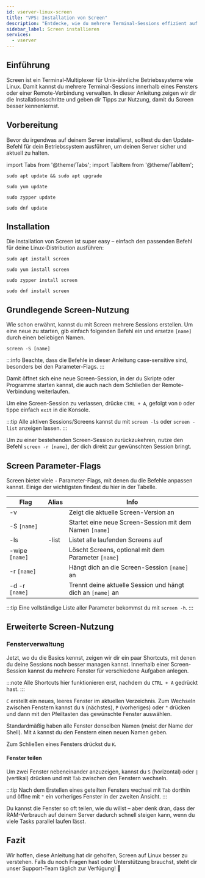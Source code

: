 ```yaml
---
id: vserver-linux-screen
title: "VPS: Installation von Screen"
description: "Entdecke, wie du mehrere Terminal-Sessions effizient auf Unix-ähnlichen Systemen mit dem Screen-Tool verwaltest → Jetzt mehr erfahren"
sidebar_label: Screen installieren
services:
  - vserver
---
```


## Einführung

Screen ist ein Terminal-Multiplexer für Unix-ähnliche Betriebssysteme wie Linux. Damit kannst du mehrere Terminal-Sessions innerhalb eines Fensters oder einer Remote-Verbindung verwalten. In dieser Anleitung zeigen wir dir die Installationsschritte und geben dir Tipps zur Nutzung, damit du Screen besser kennenlernst.

## Vorbereitung

Bevor du irgendwas auf deinem Server installierst, solltest du den Update-Befehl für dein Betriebssystem ausführen, um deinen Server sicher und aktuell zu halten.

import Tabs from '@theme/Tabs';
import TabItem from '@theme/TabItem';

<Tabs>
<TabItem value="ubuntu-debian" label="Ubuntu & Debian" default>

```
sudo apt update && sudo apt upgrade
```

</TabItem>
<TabItem value="centos" label="CentOS">

```
sudo yum update
```

</TabItem>
<TabItem value="opensuse" label="OpenSUSE">

```
sudo zypper update
```

</TabItem>
<TabItem value="fedora" label="Fedora">

```
sudo dnf update
```

</TabItem>
</Tabs>

## Installation

Die Installation von Screen ist super easy – einfach den passenden Befehl für deine Linux-Distribution ausführen:

<Tabs>
<TabItem value="ubuntu-debian" label="Ubuntu & Debian" default>

```
sudo apt install screen
```

</TabItem>
<TabItem value="centos" label="CentOS">

```
sudo yum install screen
```

</TabItem>
<TabItem value="opensuse" label="OpenSUSE">

```
sudo zypper install screen
```

</TabItem>
<TabItem value="fedora" label="Fedora">

```
sudo dnf install screen
```

</TabItem>
</Tabs>

## Grundlegende Screen-Nutzung

Wie schon erwähnt, kannst du mit Screen mehrere Sessions erstellen. Um eine neue zu starten, gib einfach folgenden Befehl ein und ersetze `[name]` durch einen beliebigen Namen.
```
screen -S [name]
```

:::info
Beachte, dass die Befehle in dieser Anleitung case-sensitive sind, besonders bei den Parameter-Flags.
:::

Damit öffnet sich eine neue Screen-Session, in der du Skripte oder Programme starten kannst, die auch nach dem Schließen der Remote-Verbindung weiterlaufen.

Um eine Screen-Session zu verlassen, drücke `CTRL + A`, gefolgt von `D` oder tippe einfach `exit` in die Konsole.

:::tip
Alle aktiven Sessions/Screens kannst du mit `screen -ls` oder `screen -list` anzeigen lassen.
:::

Um zu einer bestehenden Screen-Session zurückzukehren, nutze den Befehl `screen -r [name]`, der dich direkt zur gewünschten Session bringt.

## Screen Parameter-Flags

Screen bietet viele `-` Parameter-Flags, mit denen du die Befehle anpassen kannst. Einige der wichtigsten findest du hier in der Tabelle.

| Flag | Alias | Info |
| ---- | ----- | ---- |
| -v   | | Zeigt die aktuelle Screen-Version an |
| -S `[name]` | | Startet eine neue Screen-Session mit dem Namen `[name]` |
| -ls | -list | Listet alle laufenden Screens auf |
| -wipe `[name]` | | Löscht Screens, optional mit dem Parameter `[name]` |
| -r `[name]` | | Hängt dich an die Screen-Session `[name]` an |
| -d -r `[name]` | | Trennt deine aktuelle Session und hängt dich an `[name]` an |

:::tip
Eine vollständige Liste aller Parameter bekommst du mit `screen -h`.
:::

## Erweiterte Screen-Nutzung

### Fensterverwaltung

Jetzt, wo du die Basics kennst, zeigen wir dir ein paar Shortcuts, mit denen du deine Sessions noch besser managen kannst. Innerhalb einer Screen-Session kannst du mehrere Fenster für verschiedene Aufgaben anlegen.

:::note 
Alle Shortcuts hier funktionieren erst, nachdem du `CTRL + A` gedrückt hast.
:::

`C` erstellt ein neues, leeres Fenster im aktuellen Verzeichnis. Zum Wechseln zwischen Fenstern kannst du `N` (nächstes), `P` (vorheriges) oder `"` drücken und dann mit den Pfeiltasten das gewünschte Fenster auswählen.

Standardmäßig haben alle Fenster denselben Namen (meist der Name der Shell). Mit `A` kannst du den Fenstern einen neuen Namen geben.

Zum Schließen eines Fensters drückst du `K`.

#### Fenster teilen

Um zwei Fenster nebeneinander anzuzeigen, kannst du `S` (horizontal) oder `|` (vertikal) drücken und mit `Tab` zwischen den Fenstern wechseln.

:::tip
Nach dem Erstellen eines geteilten Fensters wechsel mit `Tab` dorthin und öffne mit `"` ein vorheriges Fenster in der zweiten Ansicht.
:::

Du kannst die Fenster so oft teilen, wie du willst – aber denk dran, dass der RAM-Verbrauch auf deinem Server dadurch schnell steigen kann, wenn du viele Tasks parallel laufen lässt.

## Fazit

Wir hoffen, diese Anleitung hat dir geholfen, Screen auf Linux besser zu verstehen. Falls du noch Fragen hast oder Unterstützung brauchst, steht dir unser Support-Team täglich zur Verfügung! 🙂